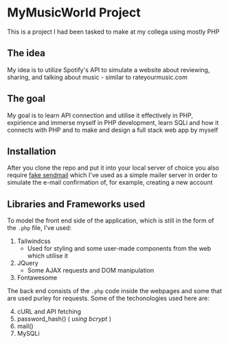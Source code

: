 # MyMusicWorld Project

This is a project I had been tasked to make at my collega using mostly PHP

## The idea

My idea is to utilize Spotify's API to simulate a website about reviewing, sharing, and talking about music - similar to rateyourmusic.com

## The goal

My goal is to learn API connection and utilise it effectively in PHP, expirience and immerse myself in PHP development, learn SQLi and how it connects with PHP and to make and design a full stack web app by myself

## Installation

After you clone the repo and put it into your local server of choice you also require [fake sendmail](https://www.glob.com.au/sendmail/) which I've used as a simple mailer server in order to simulate the e-mail confirmation of, for example, creating a new account

## Libraries and Frameworks used

To model the front end side of the application, which is still in the form of the `.php` file, I've used:

  1. Tailwindcss
     - Used for styling and some user-made components from the web which utilise it
  2. JQuery
     - Some AJAX requests and DOM manipulation
  3. Fontawesome

The back end consists of the `.php` code inside the webpages and some that are used purley for requests. Some of the techonologies used here are:

  4. cURL and API fetching
  5. password_hash() ( *using bcrypt* )
  6. mail()
  7. MySQLi
